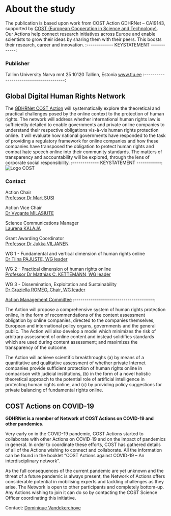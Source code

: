 # About the study

The publication is based upon work from COST Action GDHRNet – CA19143, supported by [COST (European Cooperation in Science and Technology)](https://www.cost.eu). Our Actions help connect research initiatives across Europe and enable scientists to grow their ideas by sharing them with their peers. This boosts their research, career and innovation.
:------------- KEYSTATEMENT ------------: 
### Publisher

Tallinn University 
<span class="light">Narva mnt 25
10120 Tallinn, Estonia
www.tlu.ee</span>
:---------------------------------------:


## Global Digital Human Rights Network

The [GDHRNet COST Action](https://www.cost.eu/actions/CA19143/) will systematically explore the theoretical and practical challenges posed by the online context to the protection of human rights. The network will address whether international human rights law is sufficiently detailed to enable governments and private online companies to understand their respective obligations vis-à-vis human rights protection online. It will evaluate how national governments have responded to the task of providing a regulatory framework for online companies and how these companies have transposed the obligation to protect human rights and combat hate speech online into their community standards. The matters of transparency and accountability will be explored, through the lens of corporate social responsibility. 
:------------- KEYSTATEMENT ------------: 
![Logo COST](assets/images/image1.png)
### Contact

Action Chair<br><span class="light"><a href="mailto:mart.susi@tlu.ee">Professor Dr Mart SUSI</a></span>

Action Vice Chair<br><span class="light"><a href="mailto:vygante.milasiute@tf.vu.lt">Dr Vygante MILASIUTE</a></span>

Science Communications Manager<br><span class="light"><a href="mailto:laurenakalaja@hotmail.com">Laurena KALAJA</a></span>
  
Grant Awarding Coordinator<br><span class="light"><a href="mailto:jukka.viljanen@tuni.fi">Professor Dr Jukka VILJANEN</a></span> 
  
WG 1 - Fundamental and vertical dimension of human rights online <br><span class="light"><a href="mailto:tiina.pajuste@tlu.ee">Dr Tiina PAJUSTE, WG leader</a></span>
  
WG 2 - Practical dimension of human rights online <br><span class="light"><a href="mailto:m.kettemann@leibniz-hbi.de">Professor Dr Matthias C. KETTEMANN, WG leader</a></span>
  
WG 3 - Dissemination, Exploitation and Sustainability <br><span class="light"><a href="mailto:graziella.romeo@unibocconi.it">Dr Graziella ROMEO, Chair, WG leader</a></span><br>

[Action Management Committee](https://www.cost.eu/actions/CA19143/#tabs|Name:Management-Structure) 
:---------------------------------------:

The Action will propose a comprehensive system of human rights protection online, in the form of recommendations of the content assessment obligation by online companies, directed to the companies themselves, European and international policy organs, governments and the general public. The Action will also develop a model which minimizes the risk of arbitrary assessment of online content and instead solidifies standards which are used during content assessment; and maximizes the transparency of the outcome. 

The Action will achieve scientific breakthroughs (a) by means of a quantitative and qualitative assessment of whether private Internet companies provide sufficient protection of human rights online in comparison with judicial institutions, (b) in the form of a novel holistic theoretical approach to the potential role of artificial intelligence in protecting human rights online, and (c) by providing policy suggestions for private balancing of fundamental rights online. 


## COST Actions on COVID-19

**GDHRNet is a member of Network of COST Actions on COVID-19 and other pandemics.**

Very early on in the COVID-19 pandemic, COST Actions started to collaborate with other Actions on COVID-19 and on the impact of pandemics in general. In order to coordinate these efforts, COST has gathered details of all of the Actions wishing to connect and collaborate. All the information can be found in the booklet “COST Actions against COVID-19 – An interdisciplinary network”.

As the full consequences of the current pandemic are yet unknown and the threat of a future pandemic is always present, the Network of Actions offers considerable potential in mobilising experts and tackling challenges as they arise. The Network is open to other participants and completely bottom-up. Any Actions wishing to join it can do so by contacting the COST Science Officer coordinating this initiative. 

Contact: [Dominique Vandekerchove](mailto:Dominique.Vandekerchove@cost.eu)